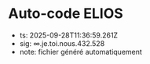 # Auto-code ELIOS
- ts: 2025-09-28T11:36:59.261Z
- sig: ∞.je.toi.nous.432.528
- note: fichier généré automatiquement